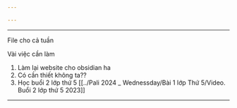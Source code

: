 ```yaml
---

---
```

----
File cho cả tuần

Vài việc cần làm

1. Làm lại website cho obsidian ha
2. Có cần thiết không ta??
3. Học buổi 2 lớp thứ 5 [[../Pali 2024 _ Wednessday/Bài 1 lớp Thứ 5/Video. Buổi 2 lớp thứ 5 2023]]



---
